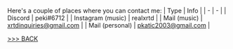 Here's a couple of places where you can contact me:
| Type | Info |
| - | - |
| Discord | peki#6712 |
| Instagram (music) | realxrtd |
| Mail (music) | xrtdinquiries@gmail.com |
| Mail (personal) | pkatic2003@gmail.com |

[>>> BACK](../README.md)
